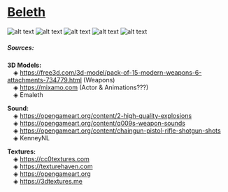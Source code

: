 # [Beleth](https://en.wikipedia.org/wiki/Beleth)
![alt text](https://github.com/Emaleth-BSE/Beleth/master/extra/screenshots/Screenshot_01.png)
![alt text](https://github.com/Emaleth-BSE/Beleth/master/extra/screenshots/Screenshot_02.png)
![alt text](https://github.com/Emaleth-BSE/Beleth/master/extra/screenshots/Screenshot_03.png)
![alt text](https://github.com/Emaleth-BSE/Beleth/master/extra/screenshots/Screenshot_04.png)
![alt text](https://github.com/Emaleth-BSE/Beleth/master/extra/screenshots/Screenshot_05.png)

##### Sources:
**3D Models:**  
&emsp;◈ https://free3d.com/3d-model/pack-of-15-modern-weapons-6-attachments-734779.html (Weapons)  
&emsp;◈ https://mixamo.com (Actor & Animations???)  
&emsp;◈ Emaleth  

**Sound:**  
&emsp;◈ https://opengameart.org/content/2-high-quality-explosions  
&emsp;◈ https://opengameart.org/content/q009s-weapon-sounds  
&emsp;◈ https://opengameart.org/content/chaingun-pistol-rifle-shotgun-shots  
&emsp;◈ KenneyNL  

**Textures:**  
&emsp;◈ https://cc0textures.com  
&emsp;◈ https://texturehaven.com  
&emsp;◈ https://opengameart.org  
&emsp;◈ https://3dtextures.me  



